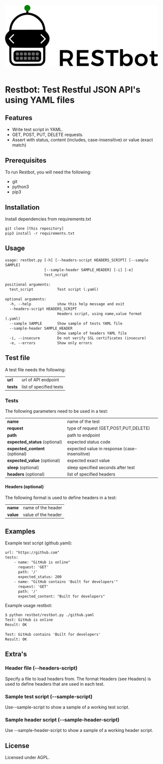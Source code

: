 <div align="center">
  <img src="./docs/assets/logo.png"><br><br>
</div>

# Restbot: Test Restful JSON API's using YAML files
## Features
- Write test script in YAML.
- GET, POST, PUT, DELETE requests.
- Assert with status, content (includes, case-insensitive) or value (exact match)

## Prerequisites
To run Restbot, you will need the following:
- git
- python3
- pip3

## Installation
Install dependencies from requirements.txt
```
git clone [this repository]
pip3 install -r requirements.txt
```

## Usage
```
usage: restbot.py [-h] [--headers-script HEADERS_SCRIPT] [--sample SAMPLE]
                  [--sample-header SAMPLE_HEADER] [-i] [-e]
                  test_script

positional arguments:
  test_script           Test script (.yaml)

optional arguments:
  -h, --help            show this help message and exit
  --headers-script HEADERS_SCRIPT
                        Headers script, using name,value format (.yaml)
  --sample SAMPLE       Show sample of tests YAML file
  --sample-header SAMPLE_HEADER
                        Show sample of headers YAML file
  -i, --insecure        Do not verify SSL certificates (insecure)
  -e, --errors          Show only errors
```

## Test file
A test file needs the following:

| | |
|-|-|
| **url**   | url of API endpoint       |
| **tests** | list of specified tests   |

### Tests
The following parameters need to be used in a test:

| | |
|-|-|
| **name** | name of the test |
| **request** | type of request (GET,POST,PUT,DELETE) |
| **path** | path to endpoint |
| **expected_status** (optional) | expected status code |
| **expected_content** (optional) | expected value in response (case-insensitive) |
| **expected_value** (optional) | expected exact value |
| **sleep** (optional) | sleep specified seconds after test |
| **headers** (optional) | list of specified headers |

#### Headers (optional)
The following format is used to define headers in a test:

| | |
|-|-|
| **name** | name of the header |
| **value** | value of the header |

## Examples
Example test script (github.yaml):
```
url: "https://github.com"
tests:
    - name: "GitHub is online"
      request: 'GET'
      path: '/'
      expected_status: 200
    - name: "GitHub contains 'Built for developers'"
      request: 'GET'
      path: '/'
      expected_content: "Built for developers"
```

Example usage restbot:
```
$ python restbot/restbot.py ./github.yaml
Test: GitHub is online
Result: OK

Test: GitHub contains 'Built for developers'
Result: OK
```

## Extra's
### Header file (--headers-script)
Specify a file to load headers from. The format Headers (see Headers) is used to define headers that are used in each test.

### Sample test script (--sample-script)
Use--sample-script to show a sample of a working test script.

### Sample header script (--sample-header-script)
Use --sample-header-script to show a sample of a working header script.

## License
Licensed under AGPL.
